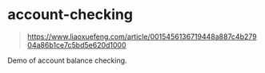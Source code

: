 # account-checking

> https://www.liaoxuefeng.com/article/0015456136719448a887c4b27904a86b1ce7c5bd5e620d1000

Demo of account balance checking.

